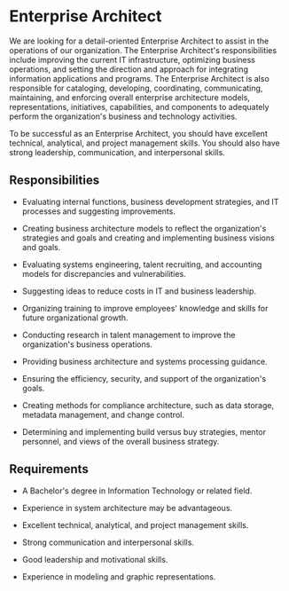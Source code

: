 # Enterprise Architect

We are looking for a detail-oriented Enterprise Architect to assist in the operations of our organization. The Enterprise Architect's responsibilities include improving the current IT infrastructure, optimizing business operations, and setting the direction and approach for integrating information applications and programs. The Enterprise Architect is also responsible for cataloging, developing, coordinating, communicating, maintaining, and enforcing overall enterprise architecture models, representations, initiatives, capabilities, and components to adequately perform the organization's business and technology activities.

To be successful as an Enterprise Architect, you should have excellent technical, analytical, and project management skills. You should also have strong leadership, communication, and interpersonal skills.

## Responsibilities

* Evaluating internal functions, business development strategies, and IT processes and suggesting improvements.

* Creating business architecture models to reflect the organization's strategies and goals and creating and implementing business visions and goals.

* Evaluating systems engineering, talent recruiting, and accounting models for discrepancies and vulnerabilities.

* Suggesting ideas to reduce costs in IT and business leadership.

* Organizing training to improve employees' knowledge and skills for future organizational growth.

* Conducting research in talent management to improve the organization's business operations.

* Providing business architecture and systems processing guidance.

* Ensuring the efficiency, security, and support of the organization's goals.

* Creating methods for compliance architecture, such as data storage, metadata management, and change control.

* Determining and implementing build versus buy strategies, mentor personnel, and views of the overall business strategy.

## Requirements

* A Bachelor's degree in Information Technology or related field.

* Experience in system architecture may be advantageous.

* Excellent technical, analytical, and project management skills.

* Strong communication and interpersonal skills.

* Good leadership and motivational skills.

* Experience in modeling and graphic representations.

